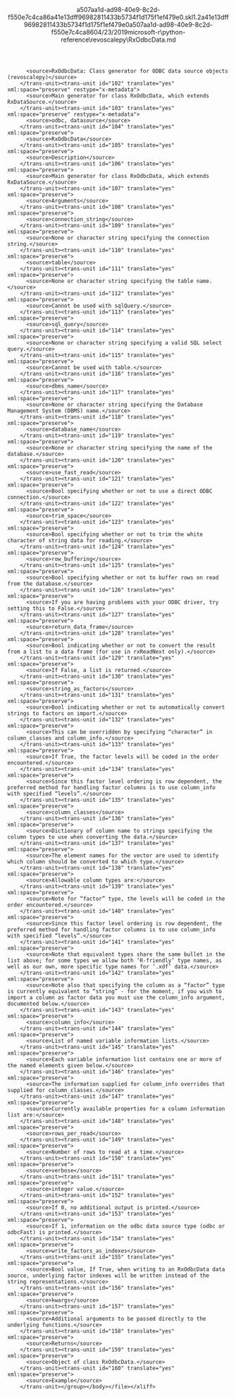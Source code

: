 <?xml version="1.0"?><xliff version="1.2" xmlns="urn:oasis:names:tc:xliff:document:1.2" xmlns:xsi="http://www.w3.org/2001/XMLSchema-instance" xsi:schemaLocation="urn:oasis:names:tc:xliff:document:1.2 xliff-core-1.2-transitional.xsd"><file datatype="xml" original="RxOdbcData.md" source-language="en-US" target-language="en-US"><header><tool tool-id="mdxliff" tool-name="mdxliff" tool-version="1.0-1931010" tool-company="Microsoft" /><xliffext:skl_file_name xmlns:xliffext="urn:microsoft:content:schema:xliffextensions">a507aa1d-ad98-40e9-8c2d-f550e7c4ca86a41e13dff96982811433b5734f1d175f1ef479e0.skl</xliffext:skl_file_name><xliffext:version xmlns:xliffext="urn:microsoft:content:schema:xliffextensions">1.2</xliffext:version><xliffext:ms.openlocfilehash xmlns:xliffext="urn:microsoft:content:schema:xliffextensions">a41e13dff96982811433b5734f1d175f1ef479e0</xliffext:ms.openlocfilehash><xliffext:ms.sourcegitcommit xmlns:xliffext="urn:microsoft:content:schema:xliffextensions">a507aa1d-ad98-40e9-8c2d-f550e7c4ca86</xliffext:ms.sourcegitcommit><xliffext:ms.lasthandoff xmlns:xliffext="urn:microsoft:content:schema:xliffextensions">04/23/2019</xliffext:ms.lasthandoff><xliffext:ms.openlocfilepath xmlns:xliffext="urn:microsoft:content:schema:xliffextensions">microsoft-r\python-reference\revoscalepy\RxOdbcData.md</xliffext:ms.openlocfilepath></header><body><group id="content" extype="content"><trans-unit id="101" translate="yes" xml:space="preserve" restype="x-metadata">
          <source>RxOdbcData: Class generator for ODBC data source objects (revoscalepy)</source>
        </trans-unit><trans-unit id="102" translate="yes" xml:space="preserve" restype="x-metadata">
          <source>Main generator for class RxOdbcData, which extends RxDataSource.</source>
        </trans-unit><trans-unit id="103" translate="yes" xml:space="preserve" restype="x-metadata">
          <source>odbc, datasource</source>
        </trans-unit><trans-unit id="104" translate="yes" xml:space="preserve">
          <source>RxOdbcData</source>
        </trans-unit><trans-unit id="105" translate="yes" xml:space="preserve">
          <source>Description</source>
        </trans-unit><trans-unit id="106" translate="yes" xml:space="preserve">
          <source>Main generator for class RxOdbcData, which extends RxDataSource.</source>
        </trans-unit><trans-unit id="107" translate="yes" xml:space="preserve">
          <source>Arguments</source>
        </trans-unit><trans-unit id="108" translate="yes" xml:space="preserve">
          <source>connection_string</source>
        </trans-unit><trans-unit id="109" translate="yes" xml:space="preserve">
          <source>None or character string specifying the connection string.</source>
        </trans-unit><trans-unit id="110" translate="yes" xml:space="preserve">
          <source>table</source>
        </trans-unit><trans-unit id="111" translate="yes" xml:space="preserve">
          <source>None or character string specifying the table name.</source>
        </trans-unit><trans-unit id="112" translate="yes" xml:space="preserve">
          <source>Cannot be used with sqlQuery.</source>
        </trans-unit><trans-unit id="113" translate="yes" xml:space="preserve">
          <source>sql_query</source>
        </trans-unit><trans-unit id="114" translate="yes" xml:space="preserve">
          <source>None or character string specifying a valid SQL select query.</source>
        </trans-unit><trans-unit id="115" translate="yes" xml:space="preserve">
          <source>Cannot be used with table.</source>
        </trans-unit><trans-unit id="116" translate="yes" xml:space="preserve">
          <source>dbms_name</source>
        </trans-unit><trans-unit id="117" translate="yes" xml:space="preserve">
          <source>None or character string specifying the Database Management System (DBMS) name.</source>
        </trans-unit><trans-unit id="118" translate="yes" xml:space="preserve">
          <source>database_name</source>
        </trans-unit><trans-unit id="119" translate="yes" xml:space="preserve">
          <source>None or character string specifying the name of the database.</source>
        </trans-unit><trans-unit id="120" translate="yes" xml:space="preserve">
          <source>use_fast_read</source>
        </trans-unit><trans-unit id="121" translate="yes" xml:space="preserve">
          <source>Bool specifying whether or not to use a direct ODBC connection.</source>
        </trans-unit><trans-unit id="122" translate="yes" xml:space="preserve">
          <source>trim_space</source>
        </trans-unit><trans-unit id="123" translate="yes" xml:space="preserve">
          <source>Bool specifying whether or not to trim the white character of string data for reading.</source>
        </trans-unit><trans-unit id="124" translate="yes" xml:space="preserve">
          <source>row_buffering</source>
        </trans-unit><trans-unit id="125" translate="yes" xml:space="preserve">
          <source>Bool specifying whether or not to buffer rows on read from the database.</source>
        </trans-unit><trans-unit id="126" translate="yes" xml:space="preserve">
          <source>If you are having problems with your ODBC driver, try setting this to False.</source>
        </trans-unit><trans-unit id="127" translate="yes" xml:space="preserve">
          <source>return_data_frame</source>
        </trans-unit><trans-unit id="128" translate="yes" xml:space="preserve">
          <source>Bool indicating whether or not to convert the result from a list to a data frame (for use in rxReadNext only).</source>
        </trans-unit><trans-unit id="129" translate="yes" xml:space="preserve">
          <source>If False, a list is returned.</source>
        </trans-unit><trans-unit id="130" translate="yes" xml:space="preserve">
          <source>string_as_factors</source>
        </trans-unit><trans-unit id="131" translate="yes" xml:space="preserve">
          <source>Bool indicating whether or not to automatically convert strings to factors on import.</source>
        </trans-unit><trans-unit id="132" translate="yes" xml:space="preserve">
          <source>This can be overridden by specifying “character” in column_classes and column_info.</source>
        </trans-unit><trans-unit id="133" translate="yes" xml:space="preserve">
          <source>If True, the factor levels will be coded in the order encountered.</source>
        </trans-unit><trans-unit id="134" translate="yes" xml:space="preserve">
          <source>Since this factor level ordering is row dependent, the preferred method for handling factor columns is to use column_info with specified “levels”.</source>
        </trans-unit><trans-unit id="135" translate="yes" xml:space="preserve">
          <source>column_classes</source>
        </trans-unit><trans-unit id="136" translate="yes" xml:space="preserve">
          <source>Dictionary of column name to strings specifying the column types to use when converting the data.</source>
        </trans-unit><trans-unit id="137" translate="yes" xml:space="preserve">
          <source>The element names for the vector are used to identify which column should be converted to which type.</source>
        </trans-unit><trans-unit id="138" translate="yes" xml:space="preserve">
          <source>Allowable column types are:</source>
        </trans-unit><trans-unit id="139" translate="yes" xml:space="preserve">
          <source>Note for “factor” type, the levels will be coded in the order encountered.</source>
        </trans-unit><trans-unit id="140" translate="yes" xml:space="preserve">
          <source>Since this factor level ordering is row dependent, the preferred method for handling factor columns is to use column_info with specified “levels”.</source>
        </trans-unit><trans-unit id="141" translate="yes" xml:space="preserve">
          <source>Note that equivalent types share the same bullet in the list above; for some types we allow both ‘R-friendly’ type names, as well as our own, more specific type names for ‘.xdf’ data.</source>
        </trans-unit><trans-unit id="142" translate="yes" xml:space="preserve">
          <source>Note also that specifying the column as a “factor” type is currently equivalent to “string” - for the moment, if you wish to import a column as factor data you must use the column_info argument, documented below.</source>
        </trans-unit><trans-unit id="143" translate="yes" xml:space="preserve">
          <source>column_info</source>
        </trans-unit><trans-unit id="144" translate="yes" xml:space="preserve">
          <source>List of named variable information lists.</source>
        </trans-unit><trans-unit id="145" translate="yes" xml:space="preserve">
          <source>Each variable information list contains one or more of the named elements given below.</source>
        </trans-unit><trans-unit id="146" translate="yes" xml:space="preserve">
          <source>The information supplied for column_info overrides that supplied for column_classes.</source>
        </trans-unit><trans-unit id="147" translate="yes" xml:space="preserve">
          <source>Currently available properties for a column information list are:</source>
        </trans-unit><trans-unit id="148" translate="yes" xml:space="preserve">
          <source>rows_per_read</source>
        </trans-unit><trans-unit id="149" translate="yes" xml:space="preserve">
          <source>Number of rows to read at a time.</source>
        </trans-unit><trans-unit id="150" translate="yes" xml:space="preserve">
          <source>verbose</source>
        </trans-unit><trans-unit id="151" translate="yes" xml:space="preserve">
          <source>integer value.</source>
        </trans-unit><trans-unit id="152" translate="yes" xml:space="preserve">
          <source>If 0, no additional output is printed.</source>
        </trans-unit><trans-unit id="153" translate="yes" xml:space="preserve">
          <source>If 1, information on the odbc data source type (odbc or odbcFast) is printed.</source>
        </trans-unit><trans-unit id="154" translate="yes" xml:space="preserve">
          <source>write_factors_as_indexes</source>
        </trans-unit><trans-unit id="155" translate="yes" xml:space="preserve">
          <source>Bool value, If True, when writing to an RxOdbcData data source, underlying factor indexes will be written instead of the string representations.</source>
        </trans-unit><trans-unit id="156" translate="yes" xml:space="preserve">
          <source>kwargs</source>
        </trans-unit><trans-unit id="157" translate="yes" xml:space="preserve">
          <source>Additional arguments to be passed directly to the underlying functions.</source>
        </trans-unit><trans-unit id="158" translate="yes" xml:space="preserve">
          <source>Returns</source>
        </trans-unit><trans-unit id="159" translate="yes" xml:space="preserve">
          <source>Object of class RxOdbcData.</source>
        </trans-unit><trans-unit id="160" translate="yes" xml:space="preserve">
          <source>Example</source>
        </trans-unit></group></body></file></xliff>